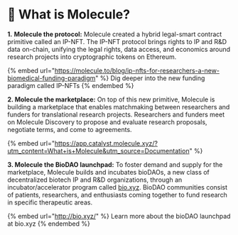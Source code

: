 # 🔬 What is Molecule?

**1.** **Molecule the protocol:** Molecule created a hybrid legal-smart contract primitive called an IP-NFT. The IP-NFT protocol brings rights to IP and R\&D data on-chain, unifying the legal rights, data access, and economics around research projects into cryptographic tokens on Ethereum.

{% embed url="https://molecule.to/blog/ip-nfts-for-researchers-a-new-biomedical-funding-paradigm" %}
Dig deeper into the new funding paradigm called IP-NFTs&#x20;
{% endembed %}

**2. Molecule the marketplace:** On top of this new primitive, Molecule is building a marketplace that enables matchmaking between researchers and funders for translational research projects. Researchers and funders meet on Molecule Discovery to propose and evaluate research proposals, negotiate terms, and come to agreements.&#x20;

{% embed url="https://app.catalyst.molecule.xyz/?utm_content=What+is+Molecule&utm_source=Documentation" %}

**3. Molecule the BioDAO launchpad:** To foster demand and supply for the marketplace, Molecule builds and incubates bioDAOs, a new class of decentralized biotech IP and R\&D organizations, through an incubator/accelerator program called [bio.xyz](http://bio.xyz/). BioDAO communities consist of patients, researchers, and enthusiasts coming together to fund research in specific therapeutic areas.&#x20;

{% embed url="http://bio.xyz/" %}
Learn more about the bioDAO launchpad at bio.xyz
{% endembed %}
